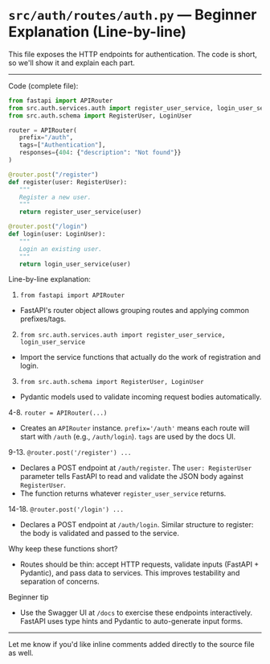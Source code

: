 
# `src/auth/routes/auth.py` — Beginner Explanation (Line-by-line)

This file exposes the HTTP endpoints for authentication. The code is short, so we'll show it and explain each part.

---

Code (complete file):

```python
from fastapi import APIRouter
from src.auth.services.auth import register_user_service, login_user_service
from src.auth.schema import RegisterUser, LoginUser

router = APIRouter(
   prefix="/auth",
   tags=["Authentication"],
   responses={404: {"description": "Not found"}}
)

@router.post("/register")
def register(user: RegisterUser):
   """
   Register a new user.
   """
   return register_user_service(user)

@router.post("/login")
def login(user: LoginUser):
   """
   Login an existing user.
   """
   return login_user_service(user)
```

Line-by-line explanation:

1. `from fastapi import APIRouter`
  - FastAPI's router object allows grouping routes and applying common prefixes/tags.

2. `from src.auth.services.auth import register_user_service, login_user_service`
  - Import the service functions that actually do the work of registration and login.

3. `from src.auth.schema import RegisterUser, LoginUser`
  - Pydantic models used to validate incoming request bodies automatically.

4-8. `router = APIRouter(...)`
  - Creates an `APIRouter` instance. `prefix='/auth'` means each route will start with `/auth` (e.g., `/auth/login`). `tags` are used by the docs UI.

9-13. `@router.post('/register') ...`
  - Declares a POST endpoint at `/auth/register`. The `user: RegisterUser` parameter tells FastAPI to read and validate the JSON body against `RegisterUser`.
  - The function returns whatever `register_user_service` returns.

14-18. `@router.post('/login') ...`
  - Declares a POST endpoint at `/auth/login`. Similar structure to register: the body is validated and passed to the service.

Why keep these functions short?
- Routes should be thin: accept HTTP requests, validate inputs (FastAPI + Pydantic), and pass data to services. This improves testability and separation of concerns.

Beginner tip
- Use the Swagger UI at `/docs` to exercise these endpoints interactively. FastAPI uses type hints and Pydantic to auto-generate input forms.

---

Let me know if you'd like inline comments added directly to the source file as well.